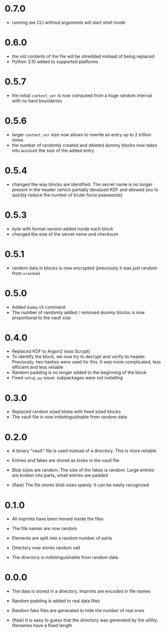 # 0.7.0

- running `dmk` CLI without arguments will start shell mode 

# 0.6.0

- the old contents of the file will be shredded instead of being replaced 
- Python 3.10 added to supported platforms

# 0.5.7

- the initial `content_ver` is now computed from a huge random interval with no 
  hard boundaries

# 0.5.6

- larger `content_ver` size now allows to rewrite an entry up to 2 trillion 
  times
- the number of randomly created and deleted dummy blocks now takes into account 
  the size of the added entry 

# 0.5.4

- changed the way blocks are identified. The secret name is no longer present 
  in the header (which partially devalued KDF and allowed you to quickly reduce 
  the number of brute-force passwords)

# 0.5.3

- byte with format version added inside each block
- changed the size of the secret name and checksum

# 0.5.1

- random data in blocks is now encrypted (previously it was just random from 
  `urandom`) 

# 0.5.0

- Added `dummy` cli command
- The number of randomly added / removed dummy blocks is now proportional to 
  the vault size

# 0.4.0

- Replaced KDF to Argon2 (was Scrypt) 
- To identify the block, we now try to decrypt and verify its header.
  Previously, two hashes were used for this. It was more complicated,
  less efficient and less reliable
- Random padding is no longer added to the beginning of the block
- Fixed `setup.py` issue: subpackages were not installing


# 0.3.0

- Replaced random sized blobs with fixed sized blocks
- The vault file is now indistinguishable from random data  

# 0.2.0

- A binary "vault" file is used instead of a directory. This is more reliable

- Entries and fakes are stored as blobs in the vault file

- Blob sizes are random. The size of the fakes is random. Large entries are
  broken into parts, small entries are padded

- (flaw) The file stores blob sizes openly. It can be easily recognized

# 0.1.0

- All imprints have been moved inside the files

- The file names are now random

- Elements are split into a random number of parts

- Directory now stores random salt

- The directory is indistinguishable from random data

# 0.0.0

- The data is stored in a directory. Imprints are encoded in file names

- Random padding is added to real data files

- Random fake files are generated to hide the number of real ones

- (flaw) It is easy to guess that the directory was generated by the utility:
  filenames have a fixed length